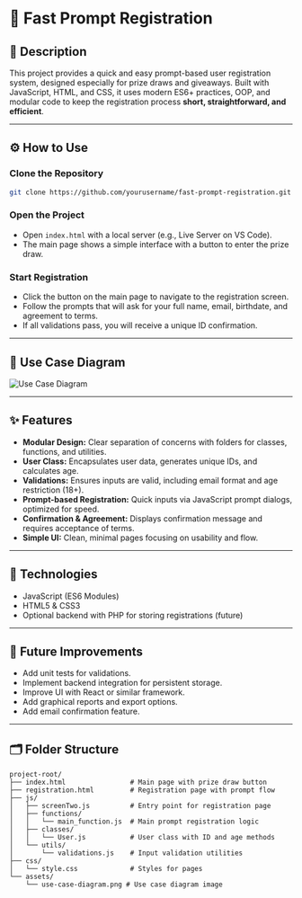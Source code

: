 # 🚀 Fast Prompt Registration

## 📝 Description

This project provides a quick and easy prompt-based user registration system, designed especially for prize draws and giveaways. Built with JavaScript, HTML, and CSS, it uses modern ES6+ practices, OOP, and modular code to keep the registration process **short, straightforward, and efficient**.

---

## ⚙️ How to Use

### Clone the Repository

```bash
git clone https://github.com/yourusername/fast-prompt-registration.git
```

### Open the Project

- Open `index.html` with a local server (e.g., Live Server on VS Code).
- The main page shows a simple interface with a button to enter the prize draw.

### Start Registration

- Click the button on the main page to navigate to the registration screen.
- Follow the prompts that will ask for your full name, email, birthdate, and agreement to terms.
- If all validations pass, you will receive a unique ID confirmation.

---

## 🧩 Use Case Diagram

![Use Case Diagram](./assets/use-case-diagram.png)

---

## ✨ Features

- **Modular Design:** Clear separation of concerns with folders for classes, functions, and utilities.
- **User Class:** Encapsulates user data, generates unique IDs, and calculates age.
- **Validations:** Ensures inputs are valid, including email format and age restriction (18+).
- **Prompt-based Registration:** Quick inputs via JavaScript prompt dialogs, optimized for speed.
- **Confirmation & Agreement:** Displays confirmation message and requires acceptance of terms.
- **Simple UI:** Clean, minimal pages focusing on usability and flow.

---

## 🔧 Technologies

- JavaScript (ES6 Modules)
- HTML5 & CSS3
- Optional backend with PHP for storing registrations (future)

---

## 🔮 Future Improvements

- Add unit tests for validations.
- Implement backend integration for persistent storage.
- Improve UI with React or similar framework.
- Add graphical reports and export options.
- Add email confirmation feature.

---

## 🗂️ Folder Structure

```
project-root/
├── index.html                # Main page with prize draw button
├── registration.html         # Registration page with prompt flow
├── js/
│   ├── screenTwo.js          # Entry point for registration page
│   ├── functions/
│   │   └── main_function.js  # Main prompt registration logic
│   ├── classes/
│   │   └── User.js           # User class with ID and age methods
│   └── utils/
│       └── validations.js    # Input validation utilities
├── css/
│   └── style.css             # Styles for pages
└── assets/
    └── use-case-diagram.png # Use case diagram image
```
